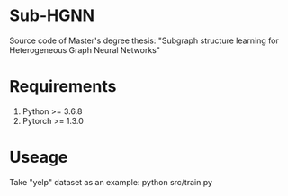 # Sub-HGNN
Source code of Master's degree thesis: "Subgraph structure learning for Heterogeneous Graph Neural Networks"
# Requirements
1. Python >= 3.6.8
2. Pytorch >= 1.3.0
# Useage
Take "yelp" dataset as an example: python src/train.py
